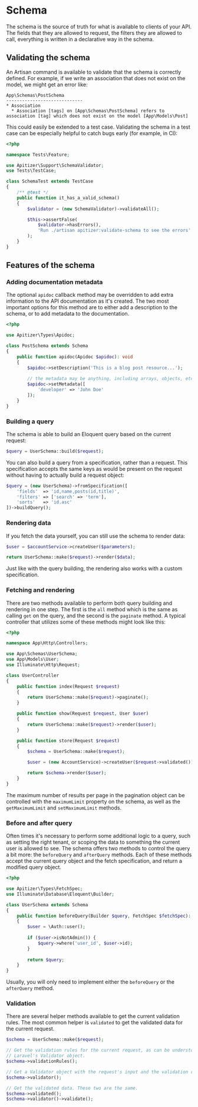 # Schema

The schema is the source of truth for what is available to clients of your API.
The fields that they are allowed to request, the filters they are allowed to
call, everything is written in a declarative way in the schema.

## Validating the schema

An Artisan command is available to validate that the schema is correctly
defined. For example, if we write an association that does not exist on the
model, we might get an error like:

```
App\Schemas\PostSchema
-----------------------------
* Association
  * Association [tags] on [App\Schemas\PostSchema] refers to association [tag] which does not exist on the model [App\Models\Post]
```

This could easily be extended to a test case. Validating the schema in a test
case can be especially helpful to catch bugs early (for example, in CI):

```php
<?php

namespace Tests\Feature;

use Apitizer\Support\SchemaValidator;
use Tests\TestCase;

class SchemaTest extends TestCase
{
    /** @test */
    public function it_has_a_valid_schema()
    {
        $validator = (new SchemaValidator)->validateAll();

        $this->assertFalse(
            $validator->hasErrors(),
            'Run ./artisan apitizer:validate-schema to see the errors'
        );
    }
}
```

## Features of the schema

### Adding documentation metadata

The optional `apidoc` callback method may be overridden to add extra information
to the API documentation as it's created. The two most important options for
this method are to either add a description to the schema, or to add metadata
to the documentation.

```php
<?php

use Apitizer\Types\Apidoc;

class PostSchema extends Schema
{
    public function apidoc(Apidoc $apidoc): void
    {
        $apidoc->setDescription('This is a blog post resource...');
        
        // the metadata may be anything, including arrays, objects, etc.
        $apidoc->setMetadata([
            'developer' => 'John Doe'
        ]);
    }
}
```

### Building a query

The schema is able to build an Eloquent query based on the current
request:

```php
$query = UserSchema::build($request);
```

You can also build a query from a specification, rather than a request. This
specification accepts the same keys as would be present on the request without
having to actually build a request object:

```php
$query = (new UserSchema)->fromSpecification([
    'fields'  => 'id,name,posts(id,title)',
    'filters' => ['search' => 'term'],
    'sorts'   => 'id.asc'
])->buildQuery();
```

### Rendering data

If you fetch the data yourself, you can still use the schema to render
data:

```php
$user = $accountService->createUser($parameters);

return UserSchema::make($request)->render($data);
```

Just like with the query building, the rendering also works with a custom
specification.

### Fetching and rendering

There are two methods available to perform both query building and rendering in
one step. The first is the `all` method which is the same as calling `get` on
the query, and the second is the `paginate` method. A typical controller that
utilizes some of these methods might look like this:

```php
<?php

namespace App\Http\Controllers;

use App\Schemas\UserSchema;
use App\Models\User;
use Illuminate\Http\Request;

class UserController
{
    public function index(Request $request)
    {
        return UserSchema::make($request)->paginate();
    }

    public function show(Request $request, User $user)
    {
        return UserSchema::make($request)->render($user);
    }

    public function store(Request $request)
    {
        $schema = UserSchema::make($request);

        $user = (new AccountService)->createUser($request->validated());

        return $schema->render($user);
    }
}
```

The maximum number of results per page in the pagination object can be
controlled with the `maximumLimit` property on the schema, as well as the
`getMaximumLimit` and `setMaximumLimit` methods.

### Before and after query

Often times it's necessary to perform some additional logic to a query, such as
setting the right tenant, or scoping the data to something the current user is
allowed to see. The schema offers two methods to control the query a bit
more: the `beforeQuery` and `afterQuery` methods. Each of these methods accept
the current query object and the fetch specification, and return a modified
query object.

```php
<?php

use Apitizer\Types\FetchSpec;
use Illuminate\Database\Eloquent\Builder;

class UserSchema extends Schema
{
    public function beforeQuery(Builder $query, FetchSpec $fetchSpec): Builder
    {
        $user = \Auth::user();
        
        if ($user->isNotAdmin()) {
            $query->where('user_id', $user->id);
        }
        
        return $query;
    }
}
```

Usually, you will only need to implement either the `beforeQuery` or the
`afterQuery` method.

### Validation

There are several helper methods available to get the current validation rules.
The most common helper is `validated` to get the validated data for the current
request.

```php
$schema = UserSchema::make($request);

// Get the validation rules for the current request, as can be understood by
// Laravel's Validator object.
$schema->validationRules();

// Get a Validator object with the request's input and the validation rules.
$schema->validator();

// Get the validated data. These two are the same.
$schema->validated();
$schema->validator()->validate();
```

